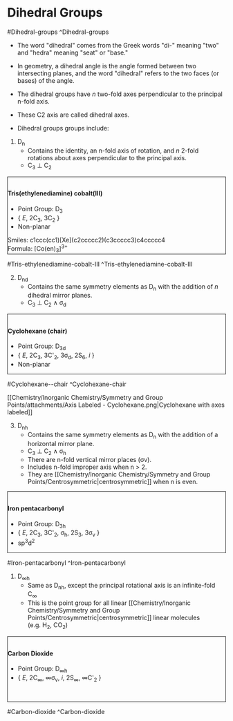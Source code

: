 
# Dihedral Groups
#Dihedral-groups
 ^Dihedral-groups

- The word "dihedral" comes from the Greek words "di-" meaning "two" and "hedra" meaning "seat" or "base."
  
- In geometry, a dihedral angle is the angle formed between two intersecting planes, and the word "dihedral" refers to the two faces (or bases) of the angle.
 
- The dihedral groups have *n* two-fold axes perpendicular to the principal n-fold axis. 
- These C2 axis are called dihedral axes. 
- Dihedral groups groups include:

1. D<sub>n</sub>
	- Contains the identity, an n-fold axis of rotation, and *n* 2-fold rotations about axes perpendicular to the principal axis.
	- C<sub>3</sub> ⊥ C<sub>2</sub>

<div style="display: table; border: 1px solid; width: 100%;">
	<div style="display: table-row;">
		<div style="display: table-cell; vertical-align: center; background-color: white;">
			<img src="/Chemistry/Inorganic Chemistry/Symmetry and Group Points/attachments/Tris(ethylenediamine)cobalt(III).png" width=270 />			
		</div>
		<div style="display: table-cell; vertical-align: top; padding-top: 10px; width: 100%;">
			<h4 class="padding-left">Tris(ethylenediamine) cobalt(III)</h4>
			<ul>
				<li />Point Group: D<sub>3</sub>
				<li />{ <i>E</i>, 2C<sub>3</sub>, 3C<sub>2</sub> }
				<li />Non-planar
			</ul>	
			<div class="padding">
				Smiles: c1ccc(cc1)[Xe](c2ccccc2)(c3ccccc3)c4ccccc4 <br />
				Formula: [Co(en)<sub>3</sub>]<sup>3+</sup>
			</div>
		</div>
	</div>
</div>

#Tris-ethylenediamine-cobalt-III
 ^Tris-ethylenediamine-cobalt-III



2. D<sub>nd</sub>
	- Contains the same symmetry elements as D<sub>n</sub> with the addition of *n* dihedral mirror planes.
	- C<sub>3</sub> ⊥ C<sub>2</sub> ∧ σ<sub>d</sub>
	  
<div style="display: table; border: 1px solid; width: 100%;">
	<div style="display: table-row;">
		<div style="display: table-cell; background-color: white;">
			<!-- first column-->
				<img src="/Chemistry/Inorganic Chemistry/Symmetry and Group Points/attachments/Cyclohexane-chair-conformation.png" width=270 />
		</div>
		<div style="width: 100%; display: table-cell; text-align: left; vertical-align: top; padding-top: 10px;">
			<h4 class="padding-left">Cyclohexane (chair)</h4>			
			<ul>
				<li />Point Group: D<sub>3d</sub>
				<li />{ 
					<i>E</i>, 
					2C<sub>3</sub>, 
					3C'<sub>2</sub>, 
					3σ<sub>d</sub>, 
					2S<sub>6</sub>, 
					<i>i</i> 
					}
				<li />Non-planar
			</ul>
		</div>
	</div>
</div>

#Cyclohexane--chair
 ^Cyclohexane-chair
 
[[Chemistry/Inorganic Chemistry/Symmetry and Group Points/attachments/Axis Labeled - Cyclohexane.png|Cyclohexane with axes labeled]]

3. D<sub>nh</sub>
	- Contains the same symmetry elements as D<sub>n</sub> with the addition of a horizontal mirror plane.
	- C<sub>3</sub> ⊥ C<sub>2</sub> ∧ σ<sub>h</sub>
	- There are n-fold vertical mirror places (σv).
	- Includes n-fold improper axis when n > 2.
	- They are [[Chemistry/Inorganic Chemistry/Symmetry and Group Points/Centrosymmetric|centrosymmetric]] when n is even.


<div style="display: table; border: 1px solid; width: 100%;">
	<div style="display: table-row;">
		<div style="display: table-cell; background-color: white;">
			<!-- Molecule Structure-->
				<img src="/Chemistry/Inorganic Chemistry/Symmetry and Group Points/attachments/Iron pentacarbonyl.png" width=270 />
		</div>
		<div style="width: 100%; display: table-cell; text-align: left; vertical-align: top; padding-top: 10px;">
			<h4 class="padding-left">Iron pentacarbonyl</h4>			
			<ul>
				<li />Point Group: D<sub>3h</sub>
				<li /> {
					<i>E</i>,	
					2C<sub>3</sub>,	
					3C'<sub>2</sub>,	
					σ<sub>h</sub>,	
					2S<sub>3</sub>,	
					3σ<sub>v</sub>
				}
				<li />sp<sup>3</sup>d<sup>2</sup>
			</ul>
		</div>
	</div>
</div>

#Iron-pentacarbonyl 
^Iron-pentacarbonyl

1. D<sub>∞h</sub>
	- Same as D<sub>nh</sub>, except the principal rotational axis is an infinite-fold C<sub>∞</sub>
	- This is the point group for all linear [[Chemistry/Inorganic Chemistry/Symmetry and Group Points/Centrosymmetric|centrosymmetric]] linear molecules (e.g. H<sub>2</sub>, <span style="white-space: nowrap;">CO<sub>2</sub></span>)

<div style="display: table; border: 1px solid; width: 100%;">
	<div style="display: table-row;">
		<div style="display: table-cell; background-color: white; height: 150px; vertical-align: middle;">
			<!-- Molecule Structure-->
				<img src="/Chemistry/Inorganic Chemistry/Symmetry and Group Points/attachments/CO2.png" width=270 />
		</div>
		<div style="width: 100%; display: table-cell; text-align: left; vertical-align: top; padding-top: 10px;">
			<h4 class="padding-left">Carbon Dioxide</h4>			
			<ul>
				<li />Point Group: D<sub>∞h</sub>
				<li /> {
					<i>E</i>, 
					2C<sub>∞</sub>, 
					∞σ<sub>v</sub>, 
					<i>i</i>,
					2S<sub>∞</sub>,
					∞C'<sub>2</sub>
				}
			</ul>
		</div>
	</div>
</div>

#Carbon-dioxide
 ^Carbon-dioxide

